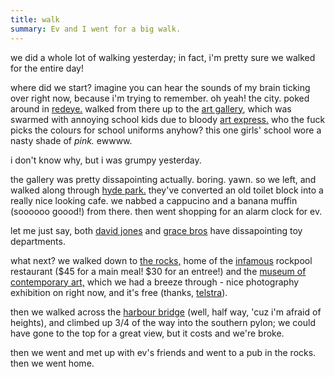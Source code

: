 ```yaml
---
title: walk
summary: Ev and I went for a big walk.
---
```


we did a whole lot of walking yesterday; in fact, i'm pretty sure we walked for the entire day!

where did we start? imagine you can hear the sounds of my brain ticking over right now, because i'm trying to remember. oh yeah! the city. poked around in [redeye.](http://www.redeye.com.au/) walked from there up to the [art gallery](http://www.artgallery.nsw.gov.au/), which was swarmed with annoying school kids due to bloody [art express.](http://www.artgallery.nsw.gov.au/exhibitions/index.php4?e=80) who the fuck picks the colours for school uniforms anyhow? this one girls' school wore a nasty shade of *pink.* ewwww.

i don't know why, but i was grumpy yesterday.

the gallery was pretty dissapointing actually. boring. yawn. so we left, and walked along through [hyde park.](http://www.cityofsydney.nsw.gov.au/ci_hyde_park_north.asp) they've converted an old toilet block into a really nice looking cafe. we nabbed a cappucino and a banana muffin (soooooo goood!) from there. then went shopping for an alarm clock for ev.

let me just say, both [david jones](http://www.davidjones.com.au/) and [grace bros](http://www.gracebros.com.au/) have dissapointing toy departments.

what next? we walked down to [the rocks,](http://www.rocksvillage.com/index.cfm) home of the [infamous](http://www.rockpool.com.au/) rockpool restaurant ($45 for a main meal! $30 for an entree!) and the [museum of contemporary art,](http://www.mca.com.au/) which we had a breeze through - nice photography exhibition on right now, and it's free (thanks, [telstra](http://www.telstra.com/)).

then we walked across the [harbour bridge](http://www.cityofsydney.nsw.gov.au/hs_hb_sydney_harbour_bridge.asp) (well, half way, 'cuz i'm afraid of heights), and climbed up 3/4 of the way into the southern pylon; we could have gone to the top for a great view, but it costs and we're broke.

then we went and met up with ev's friends and went to a pub in the rocks. 
then we went home.